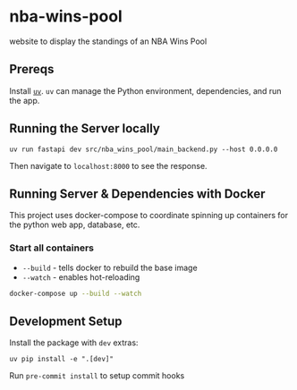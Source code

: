 # nba-wins-pool
website to display the standings of an NBA Wins Pool

## Prereqs
Install [`uv`](https://docs.astral.sh/uv/getting-started/installation/). `uv` can manage the Python environment, dependencies, and run the app.

## Running the Server locally
```
uv run fastapi dev src/nba_wins_pool/main_backend.py --host 0.0.0.0
```

Then navigate to `localhost:8000` to see the response.

## Running Server & Dependencies with Docker
This project uses docker-compose to coordinate spinning up containers for the python web app, database, etc.

### Start all containers
- `--build` - tells docker to rebuild the base image
- `--watch` - enables hot-reloading
```bash
docker-compose up --build --watch
```

## Development Setup
Install the package with `dev` extras:
```
uv pip install -e ".[dev]"
```

Run `pre-commit install` to setup commit hooks
